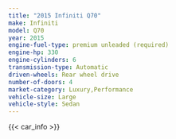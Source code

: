 ```yaml
---
title: "2015 Infiniti Q70"
make: Infiniti
model: Q70
year: 2015
engine-fuel-type: premium unleaded (required)
engine-hp: 330
engine-cylinders: 6
transmission-type: Automatic
driven-wheels: Rear wheel drive
number-of-doors: 4
market-category: Luxury,Performance
vehicle-size: Large
vehicle-style: Sedan
---
```


{{< car_info >}}
